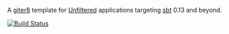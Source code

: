A [giter8][g8] template for [Unfiltered][unfiltered] applications targeting [sbt][sbt] 0.13 and beyond.

[![Build Status](https://travis-ci.com/unfiltered/unfiltered.g8.svg?branch=master)](https://travis-ci.com/unfiltered/unfiltered.g8)

[g8]: http://github.com/foundweekends/giter8#readme
[unfiltered]: http://unfiltered.ws
[sbt]: http://www.scala-sbt.org/
